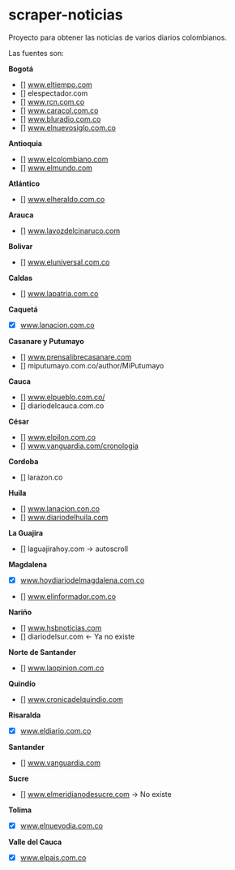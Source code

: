 # scraper-noticias
Proyecto para obtener las noticias de varios diarios colombianos.


Las fuentes son: 

**Bogotá**
- [] www.eltiempo.com
- [] elespectador.com
- [] www.rcn.com.co
- [] www.caracol.com.co
- [] www.bluradio.com.co
- [] www.elnuevosiglo.com.co

**Antioquia**
- [] www.elcolombiano.com
- [] www.elmundo.com

**Atlántico**
- [] www.elheraldo.com.co

**Arauca**
- [] www.lavozdelcinaruco.com

**Bolivar**
- [] www.eluniversal.com.co

**Caldas**
- [] www.lapatria.com.co

**Caquetá**
- [X] www.lanacion.com.co

**Casanare y Putumayo**
- [] www.prensalibrecasanare.com
- [] miputumayo.com.co/author/MiPutumayo

**Cauca**
- [] www.elpueblo.com.co/
- [] diariodelcauca.com.co

**César**
- [] www.elpilon.com.co
- [] www.vanguardia.com/cronologia

**Cordoba**
- [] larazon.co

**Huila**
- [] www.lanacion.con.co
- [] www.diariodelhuila.com

**La Guajira**
- [] laguajirahoy.com  -> autoscroll

**Magdalena**
- [X] www.hoydiariodelmagdalena.com.co
- [] www.elinformador.com.co

**Nariño**
- [] www.hsbnoticias.com
- [] diariodelsur.com <- Ya no existe

**Norte de Santander**
- [] www.laopinion.com.co

**Quindío**
- [] www.cronicadelquindio.com

**Risaralda**
- [X] www.eldiario.com.co

**Santander**
- [] www.vanguardia.com

**Sucre**
- [] www.elmeridianodesucre.com -> No existe

**Tolima**
- [X] www.elnuevodia.com.co

**Valle del Cauca**
- [X] www.elpais.com.co
